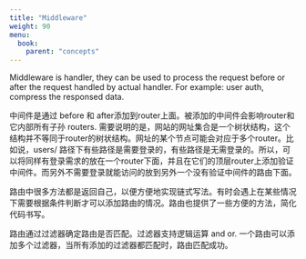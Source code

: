 ```yaml
---
title: "Middleware"
weight: 90
menu:
  book:
    parent: "concepts"
---
```


Middleware is handler, they can be used to process the request before or after the request handled by actual handler. For example: user auth, compress the responsed data.



中间件是通过 before 和 after添加到router上面。被添加的中间件会影响router和它内部所有子孙 routers.
需要说明的是，网站的网址集合是一个树状结构，这个结构并不等同于router的树状结构。网址的某个节点可能会对应于多个router。比如说，users/ 路径下有些路径是需要登录的，有些路径是无需登录的。所以，可以将同样有登录需求的放在一个router下面，并且在它们的顶层router上添加验证中间件。而另外不需要登录就能访问的放到另外一个没有验证中间件的路由下面。

路由中很多方法都是返回自己，以便方便地实现链式写法。有时会遇上在某些情况下需要根据条件判断才可以添加路由的情况。路由也提供了一些方便的方法，简化代码书写。

路由通过过滤器确定路由是否匹配。过滤器支持逻辑运算 and or. 一个路由可以添加多个过滤器，当所有添加的过滤器都匹配时，路由匹配成功。